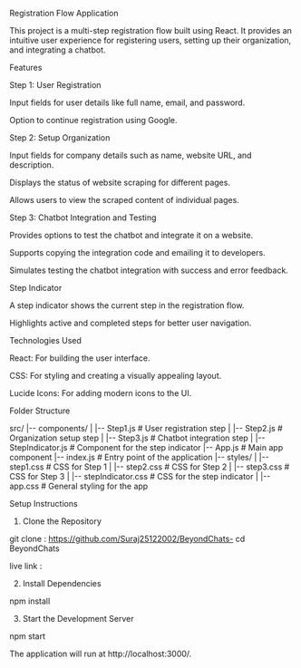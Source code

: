 Registration Flow Application

This project is a multi-step registration flow built using React. It provides an intuitive user experience for registering users, setting up their organization, and integrating a chatbot.

Features

Step 1: User Registration

Input fields for user details like full name, email, and password.

Option to continue registration using Google.

Step 2: Setup Organization

Input fields for company details such as name, website URL, and description.

Displays the status of website scraping for different pages.

Allows users to view the scraped content of individual pages.

Step 3: Chatbot Integration and Testing

Provides options to test the chatbot and integrate it on a website.

Supports copying the integration code and emailing it to developers.

Simulates testing the chatbot integration with success and error feedback.

Step Indicator

A step indicator shows the current step in the registration flow.

Highlights active and completed steps for better user navigation.

Technologies Used

React: For building the user interface.

CSS: For styling and creating a visually appealing layout.

Lucide Icons: For adding modern icons to the UI.

Folder Structure

src/
|-- components/
|   |-- Step1.js           # User registration step
|   |-- Step2.js           # Organization setup step
|   |-- Step3.js           # Chatbot integration step
|   |-- StepIndicator.js   # Component for the step indicator
|-- App.js                 # Main app component
|-- index.js               # Entry point of the application
|-- styles/
|   |-- step1.css          # CSS for Step 1
|   |-- step2.css          # CSS for Step 2
|   |-- step3.css          # CSS for Step 3
|   |-- stepIndicator.css  # CSS for the step indicator
|   |-- app.css            # General styling for the app

Setup Instructions

1. Clone the Repository

git clone : https://github.com/Suraj25122002/BeyondChats-
cd BeyondChats

live link : 

2. Install Dependencies

npm install

3. Start the Development Server

npm start

The application will run at http://localhost:3000/.
